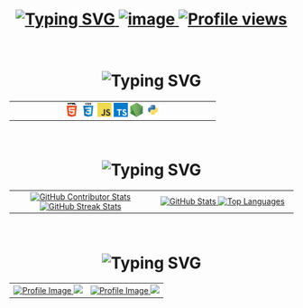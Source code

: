 <!DOCTYPE html>
<html lang="en">
<body>
    <h1 align="center">
        <a href="https://github.com/88JC/" target="_blank">
            <img src="https://readme-typing-svg.herokuapp.com?font=Pacifico&color=CA05C3&size=40&center=true&width=600&height=69&lines=Hi+there!;Welcome+To+My+Profile;" alt="Typing SVG">
            <img src="https://www.jecky.id/88JC.png/" alt="image" />
            <a href="https://github.com/88JC/" target="_blank">
                        <img src="https://komarev.com/ghpvc/?username=88JC&label=Profile%20views&style=flat-square" alt="Profile views"/>
                    </a>
        </a>
    </h1>
    <div align="center">
        <br>
        <table>
            <tr>
                <h1>
                    <img src="https://readme-typing-svg.herokuapp.com?font=Pacifico&pause=1000&color=18CA1F&background=69FF2000&center=true&vCenter=true&repeat=false&width=435&lines=Skills's" style="width: 600px; height: auto;" alt="Typing SVG">
                </h1>
                <td align="center" width="50%">
                    <code><img height="25" src="https://raw.githubusercontent.com/github/explore/80688e429a7d4ef2fca1e82350fe8e3517d3494d/topics/html/html.png"></code>
                    <code><img height="25" src="https://raw.githubusercontent.com/github/explore/80688e429a7d4ef2fca1e82350fe8e3517d3494d/topics/css/css.png"></code>
                    <code><img height="25" src="https://raw.githubusercontent.com/github/explore/80688e429a7d4ef2fca1e82350fe8e3517d3494d/topics/javascript/javascript.png"></code>
                    <code><img height="25" src="https://raw.githubusercontent.com/github/explore/80688e429a7d4ef2fca1e82350fe8e3517d3494d/topics/typescript/typescript.png"></code>
                    <code><img height="25" src="https://raw.githubusercontent.com/github/explore/80688e429a7d4ef2fca1e82350fe8e3517d3494d/topics/nodejs/nodejs.png"></code>
                    <code><img height="25" src="https://raw.githubusercontent.com/github/explore/80688e429a7d4ef2fca1e82350fe8e3517d3494d/topics/python/python.png"></code>
                </td>
            </tr>
        </table>
    </div>
    <div align="center">
        <br>
        <table>
            <tr>
                <h1>
                    <img src="https://readme-typing-svg.herokuapp.com?font=Pacifico&pause=1000&color=FF0000&bg_color=202225&center=true&vCenter=true&repeat=false&width=435&lines=GitHub+Stats's" style="width: 600px; height: auto;" alt="Typing SVG">
                </h1>
                <td align="center" width="50%">
                    <a href="https://discord.com/users/169711695932030976" target="_blank">
                        <img width="100%" src="https://github-contributor-stats.vercel.app/api?username=88JC&limit=5&theme=dark&bg_color=202225&border_color=202225&hide_border=true&stroke=202225&combine_all_yearly_contributions=true" alt="GitHub Contributor Stats"/>
                    </a>
                    <a href="https://github.com/88JC" target="_blank">
                        <img width="100%" src="https://github-readme-streak-stats.herokuapp.com/?user=88JC&theme=dark&background=202225&border_color=202225&hide_border=true&stroke=202225" alt="GitHub Streak Stats"/>
                    </a>
                </td>
                <td align="center" width="50%">
                    <a href="https://github.com/88JC" target="_blank">
                        <img width="100%" src="https://readme-stats-plum-two.vercel.app/api?username=88JC&show_icons=true&include_all_commits=true&theme=dark&count_private=true&custom_title=Github%20Stats&bg_color=202225&border_color=202225&icon_color=58a6ff" alt="GitHub Stats"/>
                    </a>
                    <a href="https://github.com/88JC" target="_blank">
                        <img width="100%" src="https://readme-stats-plum-two.vercel.app/api/top-langs/?username=88JC&theme=dark&bg_color=202225&layout=compact&border_color=202225&langs_count=10" alt="Top Languages"/>
                    </a>
                </td>
            </tr>
        </table>
    </div>
    <div align="center">
        <br>
        <table>
            <tr>
                <h1>
                    <img src="https://readme-typing-svg.herokuapp.com?font=Pacifico&pause=1000&color=326EFF&bg_color=202225&center=true&vCenter=true&repeat=false&width=435&lines=Profile+Stats's" style="width: 600px; height: auto;" alt="Typing SVG">
                </h1>
                <td align="center" width="50%">
                    <a href="https://discord.com/users/169711695932030976" target="_blank">
                        <img width="100%" src="https://lanyard.kyrie25.me/api/169711695932030976?decoration=true&useDisplayName=false&animationDuration=2s&waveColor=202225&imgStyle=square&imgBorderRadius=16px&bg=202225" alt="Profile Image"/>
                    </a>
                    <a href="https://discord.com/invite/CDD223E3W3" target="_blank">
                        <img width="100%" src="https://api.weblutions.com/discord/invite/CDD223E3W3">
                    <a href="https://github.com/88JC" target="_blank">
                </td>
                <td align="center" width="50%">
                    <a href="https://discord.com/users/498969254842859521" target="_blank">
                        <img width="100%" src="https://lanyard.kyrie25.me/api/498969254842859521?decoration=true&useDisplayName=false&animationDuration=2s&waveColor=202225&imgStyle=square&imgBorderRadius=16px&bg=202225" alt="Profile Image"/>
                    </a>
                    <a href="https://discord.com/invite/JVhKwNGmKF" target="_blank">
                        <img width="100%" src="https://api.weblutions.com/discord/invite/JVhKwNGmKF">
                </td>
            </tr>
        </table>
    </div>
</body>
</html>
